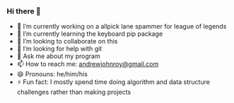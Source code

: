 ### Hi there 👋

- 🔭 I’m currently working on a allpick lane spammer for league of legends
- 🌱 I’m currently learning the keyboard pip package
- 👯 I’m looking to collaborate on this
- 🤔 I’m looking for help with git
- 💬 Ask me about my program
- 📫 How to reach me: andrewjohnroy@gmail.com
- 😄 Pronouns: he/him/his
- ⚡ Fun fact: I mostly spend time doing algorithm and data structure challenges rather than making projects

